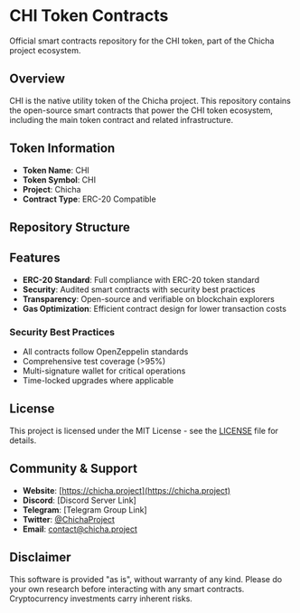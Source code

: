 # CHI Token Contracts

Official smart contracts repository for the CHI token, part of the Chicha project ecosystem.

## Overview

CHI is the native utility token of the Chicha project. This repository contains the open-source smart contracts that power the CHI token ecosystem, including the main token contract and related infrastructure.

## Token Information

- **Token Name**: CHI
- **Token Symbol**: CHI
- **Project**: Chicha
- **Contract Type**: ERC-20 Compatible

## Repository Structure


## Features

- **ERC-20 Standard**: Full compliance with ERC-20 token standard
- **Security**: Audited smart contracts with security best practices
- **Transparency**: Open-source and verifiable on blockchain explorers
- **Gas Optimization**: Efficient contract design for lower transaction costs

### Security Best Practices

- All contracts follow OpenZeppelin standards
- Comprehensive test coverage (>95%)
- Multi-signature wallet for critical operations
- Time-locked upgrades where applicable


## License

This project is licensed under the MIT License - see the [LICENSE](LICENSE) file for details.

## Community & Support

- **Website**: [https://chicha.project](https://chicha.project)
- **Discord**: [Discord Server Link]
- **Telegram**: [Telegram Group Link]
- **Twitter**: [@ChichaProject](https://twitter.com/ChichaProject)
- **Email**: contact@chicha.project

## Disclaimer

This software is provided "as is", without warranty of any kind. Please do your own research before interacting with any smart contracts. Cryptocurrency investments carry inherent risks.
